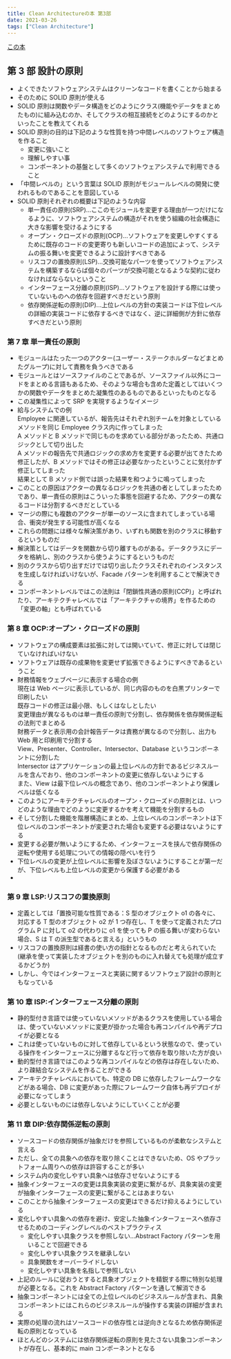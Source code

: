 ```yaml
---
title: Clean Architectureの本 第3部
date: 2021-03-26
tags: ["Clean Architecture"]
---
```


[この本](https://www.amazon.co.jp/dp/B07FSBHS2V/ref=dp-kindle-redirect?_encoding=UTF8&btkr=1)

## 第 3 部 設計の原則

- よくできたソフトウェアシステムはクリーンなコードを書くことから始まる
- そのために SOLID 原則が使える
- SOLID 原則は関数やデータ構造をどのようにクラス(機能やデータをまとめたもの)に組み込むのか、そしてクラスの相互接続をどのようにするのかといったことを教えてくれる
- SOLID 原則の目的は下記のような性質を持つ中間レベルのソフトウェア構造を作ること
  - 変更に強いこと
  - 理解しやすい事
  - コンポーネントの基盤として多くのソフトウェアシステムで利用できること
- 「中間レベルの」という言葉は SOLID 原則がモジュールレベルの開発に使われるものであることを意図している
- SOLID 原則それぞれの概要は下記のような内容
  - 単一責任の原則(SRP)...ここのモジュールを変更する理由が一つだけになるように、ソフトウェアシステムの構造がそれを使う組織の社会構造に大きな影響を受けるようにする
  - オープン・クローズドの原則(OCP)...ソフトウェアを変更しやすくするために既存のコードの変更寄りも新しいコードの追加によって、システムの振る舞いを変更できるように設計すべきである
  - リスコフの置換原則(LSP)...交換可能なパーツを使ってソフトウェアシステムを構築するならば個々のパーツが交換可能となるような契約に従わなければならないということ
  - インターフェース分離の原則(ISP)...ソフトウェアを設計する際には使っていないものへの依存を回避すべきだという原則
  - 依存関係逆転の原則(DIP)...上位レベルの方針の実装コードは下位レベルの詳細の実装コードに依存するべきではなく、逆に詳細側が方針に依存すべきだという原則

### 第 7 章 単一責任の原則

- モジュールはたった一つのアクター(ユーザー・ステークホルダーなどまとめたグループ)に対して責務を負うべきである
- モジュールとはソースファイルのことであるが、ソースファイル以外にコードをまとめる言語もあるため、そのような場合も含めた定義としてはいくつかの関数やデータをまとめた凝集性のあるものであるといったものとなる
- この凝集性によって SRP を実現するようなイメージ
- 給与システムでの例  
  Employee に関連しているが、報告先はそれぞれ別チームを対象としているメソッドを同じ Employee クラス内に作ってしまった  
  A メソッドと B メソッドで同じものを求めている部分があったため、共通ロジックとして切り出した  
  A メソッドの報告先で共通ロジックの求め方を変更する必要が出てきたため修正したが、B メソッドではその修正は必要なかったということに気付かず修正してしまった  
  結果として B メソッド側では誤った結果を和つように鳴ってしまった
- このことの原因はアクターの異なるロジックを共通の者としてしまったためであり、単一責任の原則はこういった事態を回避するため、アクターの異なるコードは分割するべきだとしている
- マージの際にも複数のアクターが単一のソースに含まれてしまっている場合、衝突が発生する可能性が高くなる
- これらの問題には様々な解決策があり、いずれも関数を別のクラスに移動するというものだ
- 解決策としてはデータを関数から切り離すものがある。データクラスにデータを格納し、別のクラスから使うようにするというものだ
- 別のクラスから切り出すだけでは切り出したクラスそれぞれのインスタンスを生成しなければいけないが、Facade パターンを利用することで解決できる
- コンポーネントレベルではこの法則は「閉鎖性共通の原則(CCP)」と呼ばれたり、アーキテクチャレベルでは「アーキテクチャの境界」を作るための「変更の軸」とも呼ばれている

### 第 8 章 OCP:オープン・クローズドの原則

- ソフトウェアの構成要素は拡張に対しては開いていて、修正に対しては閉じていなければいけない
- ソフトウェアは既存の成果物を変更せず拡張できるようにすべきであるということ
- 財務情報をウェブページに表示する場合の例  
  現在は Web ページに表示しているが、同じ内容のものを白黒プリンターで印刷したい  
  既存コードの修正は最小限、もしくはなしとしたい  
  変更理由が異なるものは単一責任の原則で分割し、依存関係を依存関係逆転の法則でまとめる  
  財務データと表示用の会計報告データは責務が異なるので分割し、出力も Web 用と印刷用で分割する  
  View、Presenter、Controller、Intersector、Database というコンポーネントに分割した  
  Intersector はアプリケーションの最上位レベルの方針であるビジネスルールを含んでおり、他のコンポーネントの変更に依存しないようにする  
  また、View は最下位レベルの概念であり、他のコンポーネントより保護レベルは低くなる
- このようにアーキテクチャレベルのオープン・クローズドの原則とは、いつどのような理由でどのように変更するかを考えて機能を分割するもの
- そして分割した機能を階層構造にまとめ、上位レベルのコンポーネントは下位レベルのコンポーネントが変更された場合も変更する必要はないようにする
- 変更する必要が無いようにするため、インターフェースを挟んで依存関係の逆転や使用する処理についての情報の隠ぺいを行う
- 下位レベルの変更が上位レベルに影響を及ぼさないようにすることが第一だが、下位レベルも上位レベルの変更から保護する必要がある
-

### 第 9 章 LSP:リスコフの置換原則

- 定義としては「置換可能な性質である：S 型のオブジェクト o1 の各々に、対応する T 型のオブジェクト o2 が 1 つ存在し、T を使って定義されたプログラム P に対して o2 の代わりに o1 を使っても P の振る舞いが変わらない場合、S は T の派生型であると言える」というもの
- リスコフの置換原則は経書の使い方の指針となるものだと考えられていた(継承を使って実装したオブジェクトを別のものに入れ替えても処理が成立するかどうか)
- しかし、今ではインターフェースと実装に関するソフトウェア設計の原則ともなっている

### 第 10 章 ISP:インターフェース分離の原則

- 静的型付き言語では使っていないメソッドがあるクラスを使用している場合は、使っていないメソッドに変更が掛かった場合も再コンパイルや再デプロイが必要となる
- これは使っていないものに対して依存しているという状態なので、使っている操作をインターフェースに分離するなど行って依存を取り除いた方が良い
- 動的型付き言語ではこのような再コンパイルなどの依存は存在しないため、より疎結合なシステムを作ることができる
- アーキテクチャレベルにおいても、特定の DB に依存したフレームワークなどがある場合、DB に変更があった際にフレームワーク自体も再デプロイが必要になってしまう
- 必要としないものには依存しないようにしていくことが必要

### 第 11 章 DIP:依存関係逆転の原則

- ソースコードの依存関係が抽象だけを参照しているものが柔軟なシステムと言える
- ただし、全ての具象への依存を取り除くことはできないため、OS やプラットフォーム周りへの依存は許容することが多い
- システム内の変化しやすい具象へは依存させないようにする
- 抽象インターフェースの変更は具象実装の変更に繋がるが、具象実装の変更が抽象インターフェースの変更に繋がることはあまりない
- このことから抽象インターフェースの変更はできるだけ抑えるようにしている
- 変化しやすい具象への依存を避け、安定した抽象インターフェースへ依存させるためのコーディングレベルのベストプラクティス
  - 変化しやすい具象クラスを参照しない...Abstract Factory パターンを用いることで回避できる
  - 変化しやすい具象クラスを継承しない
  - 具象関数をオーバーライドしない
  - 変化しやすい具象を名指しで参照しない
- 上記のルールに従おうとすると具象オブジェクトを精鋭する際に特別な処理が必要となる。これを Abstract Factory パターンを通して解消できる
- 抽象コンポーネントには全ての上位レベルのビジネスルールが含まれ、具象コンポーネントにはこれらのビジネスルールが操作する実装の詳細が含まれる
- 実際の処理の流れはソースコードの依存性とは逆向きとなるため依存関係逆転の原則となっている
- ほとんどのシステムには依存関係逆転の原則を見たさない具象コンポーネントが存在し、基本的に main コンポーネントとなる
